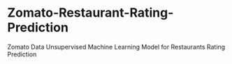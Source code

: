 # Zomato-Restaurant-Rating-Prediction
Zomato Data Unsupervised Machine Learning Model for  Restaurants Rating Prediction
